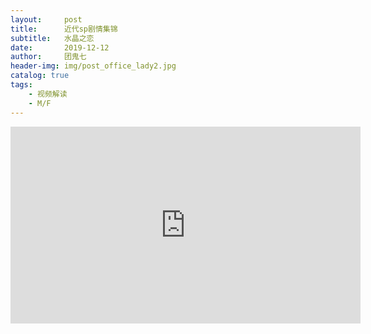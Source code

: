 ```yaml
---
layout:     post
title:      近代sp剧情集锦
subtitle:   水晶之恋
date:       2019-12-12
author:     团鬼七
header-img: img/post_office_lady2.jpg
catalog: true
tags:
    - 视频解读
    - M/F
---
```




<iframe width="560" height="315" src="https://d.tube/v/harshsp/qonvdb66q87" frameborder="0" allow="accelerometer; autoplay; encrypted-media; gyroscope; picture-in-picture" allowfullscreen></iframe>
